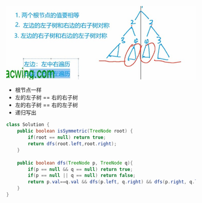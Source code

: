 ![](https://github.com/CNGaoWenbo/LeetCodeNote/blob/master/%E6%A0%91/%E5%AF%B9%E7%A7%B0%E4%BA%8C%E5%8F%89%E6%A0%91.png.jpg?raw=true)
- 根节点一样
- 左的左子树 == 右的右子树
- 左的右子树 == 右的左子树
- 递归写出

``` java
class Solution {
    public boolean isSymmetric(TreeNode root) {
        if(root == null) return true;
        return dfs(root.left,root.right);
    }

    public boolean dfs(TreeNode p, TreeNode q){
        if(p == null && q == null) return true;
        if(p == null || q == null) return false;
        return p.val==q.val && dfs(p.left, q.right) && dfs(p.right, q.left);
    }
}
```
